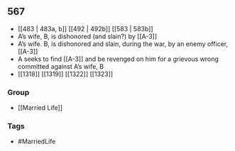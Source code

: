 ## 567
- [[483 | 483a, b]] [[492 | 492b]] [[583 | 583b]] 
- A’s wife, B, is dishonored (and slain?) by [[A-3]]
- A’s wife. B, is dishonored and slain, during the war, by an enemy officer, [[A-3]]
- A seeks to find [[A-3]] and be revenged on him for a grievous wrong committed against A’s wife, B
- [[1318]] [[1319]] [[1322]] [[1323]] 


### Group
- [[Married Life]]

### Tags
- #MarriedLife

